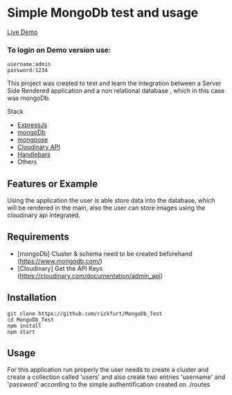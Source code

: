 # Simple MongoDb test and usage

[Live Demo](https://mongo-test-rick.herokuapp.com/login)

### To **login** on Demo version use:
	username:admin 
	password:1234

This project was created to test and learn the integration between a Server Side Rendered application and a non relational database , which in this case was mongoDb.

Stack
+ [ExpressJs](http://expressjs.com/)
+ [mongoDb](https://www.mongodb.com/)
+ [mongoose](https://mongoosejs.com/docs/)
+ [Cloudinary API](https://cloudinary.com/documentation/admin_api)
+ [Handlebars](https://handlebarsjs.com/)
+ Others

## Features or Example

Using the application the user is able store data into the database, which will be rendered in the main, also the user can store images using the cloudinary api integrated.

## Requirements

+ [mongoDb] Cluster & schema need to be created beforehand (https://www.mongodb.com/)
+ [Cloudinary] Get the API Keys (https://cloudinary.com/documentation/admin_api)

## Installation
	git clone https://github.com/rickfurt/MongoDb_Test
    cd MongoDb_Test
    npm install 
    npm start

## Usage

For this application run properly the user needs to create a cluster and create a collection called 'users' and also create two entries 'username' and 'password' according to the simple authentification created on ./routes    
